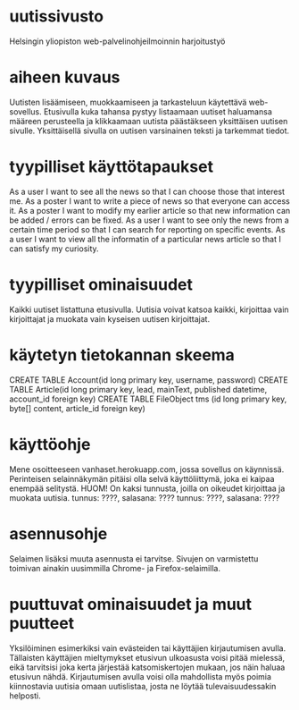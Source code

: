 # uutissivusto
Helsingin yliopiston web-palvelinohjeilmoinnin harjoitustyö

# aiheen kuvaus
Uutisten lisäämiseen, muokkaamiseen ja tarkasteluun käytettävä web-sovellus. Etusivulla kuka tahansa pystyy listaamaan uutiset haluamansa määreen perusteella ja klikkaamaan uutista päästäkseen yksittäisen uutisen sivulle. Yksittäisellä sivulla on uutisen varsinainen teksti ja tarkemmat tiedot. 

# tyypilliset käyttötapaukset

As a user I want to see all the news so that I can choose those that interest me. 
As a poster I want to write a piece of news so that everyone can access it. 
As a poster I want to modify my earlier article so that new information can be added / errors can be fixed.
As a user I want to see only the news from a certain time period so that I can search for reporting on specific events. 
As a user I want to view all the informatin of a particular news article so that I can satisfy my curiosity. 

# tyypilliset ominaisuudet
Kaikki uutiset listattuna etusivulla. 
Uutisia voivat katsoa kaikki, kirjoittaa vain kirjoittajat ja muokata vain kyseisen uutisen kirjoittajat.


# käytetyn tietokannan skeema
CREATE TABLE Account(id long primary key, username, password)
CREATE TABLE Article(id long primary key, lead, mainText, published datetime, account_id foreign key)
CREATE TABLE FileObject tms (id long primary key, byte[] content, article_id foreign key) 


# käyttöohje
Mene osoitteeseen vanhaset.herokuapp.com, jossa sovellus on käynnissä. Perinteisen selainnäkymän pitäisi olla selvä käyttöliittymä, joka ei kaipaa enempää selitystä. 
HUOM!
On kaksi tunnusta, joilla on oikeudet kirjoittaa ja muokata uutisia. 
tunnus: ????, salasana: ????
tunnus: ????, salasana: ????

# asennusohje
Selaimen lisäksi muuta asennusta ei tarvitse. Sivujen on varmistettu toimivan ainakin uusimmilla Chrome- ja Firefox-selaimilla. 

# puuttuvat ominaisuudet ja muut puutteet
Yksilöiminen esimerkiksi vain evästeiden tai käyttäjien kirjautumisen avulla. Tällaisten käyttäjien mieltymykset etusivun ulkoasusta voisi pitää mielessä, eikä tarvitsisi joka kerta järjestää katsomiskertojen mukaan, jos näin haluaa etusivun nähdä. Kirjautumisen avulla voisi olla mahdollista myös poimia kiinnostavia uutisia omaan uutislistaa, josta ne löytää tulevaisuudessakin helposti. 

